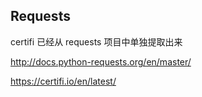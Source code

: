 ## Requests

certifi 已经从 requests 项目中单独提取出来

http://docs.python-requests.org/en/master/

https://certifi.io/en/latest/
